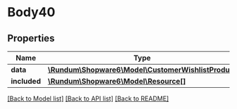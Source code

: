 # Body40

## Properties
Name | Type | Description | Notes
------------ | ------------- | ------------- | -------------
**data** | [**\Rundum\Shopware6\Model\CustomerWishlistProduct**](CustomerWishlistProduct.md) |  | [optional] 
**included** | [**\Rundum\Shopware6\Model\Resource[]**](Resource.md) |  | [optional] 

[[Back to Model list]](../../README.md#documentation-for-models) [[Back to API list]](../../README.md#documentation-for-api-endpoints) [[Back to README]](../../README.md)

